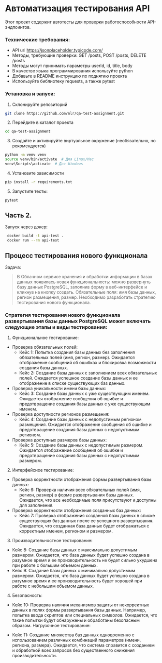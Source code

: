 # Автоматизация тестирования API

Этот проект содержит автотесты для проверки работоспособности API-эндпоинтов.

### Технические требования:

- API url https://jsonplaceholder.typicode.com/
- Методы, требующие проверки:
  GET /posts, POST /posts, DELETE /posts
- Методы могут принимать параметры userId, id, title, body
- В качестве языка программирования используйте python
- Добавьте в README инструкцию по поднятию проекта
- Используйте библиотеку requests, а также pytest

### Установка и запуск:

1. Склонируйте репозиторий

```sh
git clone https://github.com/nlr/qa-test-assignment.git
```

2. Перейдите в каталог проекта

```sh
cd qa-test-assignment
```

3.  Создайте и активируйте виртуальное окружение (необязательно, но рекомендуется)

```sh
python -m venv venv
source venv/bin/activate  # Для Linux/Mac
venv\Scripts\activate  # Для Windows
```

4. Установите зависимости

```sh
pip install -r requirements.txt
```

5. Запустите тесты:

```sh
pytest
```

## Часть 2.

Запуск через докер:

```sh
 docker build -t api-test .
 docker run --rm api-test
```

## Процесс тестирования нового функционала

Задача:

> В Облачном сервисе хранения и обработки информации в базах данных появилась новая функциональность: можно развернуть базу данных PostgreSQL, заполнив форму в веб-интерфейсе и кликнув на кнопку создать. Обязательные поля: имя базы данных, регион размещения, размер.
> Необходимо разработать стратегию тестирования нового функционала.

### Стратегия тестирования нового функционала развертывания базы данных PostgreSQL может включать следующие этапы и виды тестирования:

1. Функциональное тестирование:

- Проверка обязательных полей:
  - Кейс 1: Попытка создания базы данных без заполнения обязательных полей (имя, регион, размер). Ожидается отображение сообщений об ошибках и блокировка возможности создания базы данных.
  - Кейс 2: Создание базы данных с заполнением всех обязательных полей. Ожидается успешное создание базы данных и ее отображение в списке существующих баз данных.
- Проверка уникальности имени базы данных:
  - Кейс 3: Создание базы данных с уже существующим именем. Ожидается отображение сообщения об ошибке и предотвращение создания базы данных с уже существующим именем.
- Проверка доступности регионов размещения:
  - Кейс 4: Создание базы данных с недопустимым регионом размещения. Ожидается отображение сообщения об ошибке и предотвращение создания базы данных с недопустимым регионом.
- Проверка доступных размеров базы данных:
  - Кейс 5: Создание базы данных с недопустимым размером. Ожидается отображение сообщения об ошибке и предотвращение создания базы данных с недопустимым размером.

2. Интерфейсное тестирование:

- Проверка корректности отображения формы развертывания базы данных:
  - Кейс 6: Проверка наличия всех обязательных полей (имя, регион, размер) в форме развертывания базы данных. Ожидается, что все необходимые поля присутствуют и доступны для заполнения.
- Проверка корректности отображения созданных баз данных:
  - Кейс 7: Проверка отображения созданной базы данных в списке существующих баз данных после ее успешного развертывания. Ожидается, что созданная база данных будет отображаться с корректным именем, регионом и размером.

3. Производительностное тестирование:

- Кейс 8: Создание базы данных с максимально допустимым размером. Ожидается, что база данных будет успешно создана в разумное время и ее производительность не будет сильно ухудшена при работе с большим объемом данных.
- Кейс 9: Создание базы данных с минимально допустимым размером. Ожидается, что база данных будет успешно создана в разумное время и ее производительность будет хорошей при работе с небольшим объемом данных.

4. Безопасность:

- Кейс 10: Проверка наличия механизмов защиты от некорректных данных в полях формы развертывания базы данных. Например, попытка ввода скриптов или специальных символов. Ожидается, что такие попытки будут обнаружены и обработаны безопасным образом.
  Нагрузочное тестирование:

- Кейс 11: Создание множества баз данных одновременно с использованием различных комбинаций параметров (имени, региона, размера). Ожидается, что система справится с созданием и обработкой всех запросов без существенного снижения производительности.
